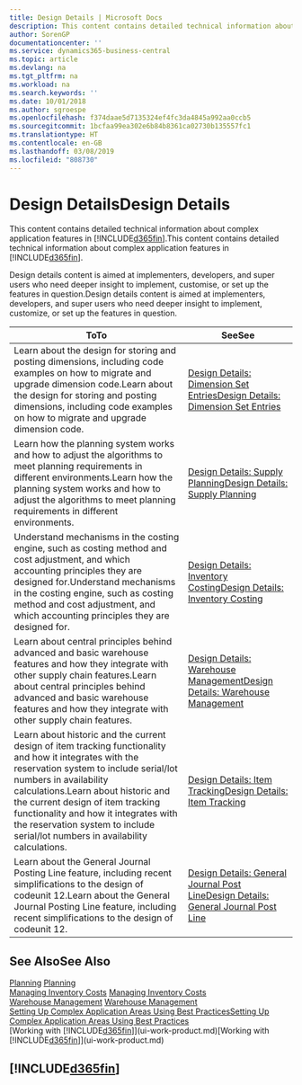 ```yaml
---
title: Design Details | Microsoft Docs
description: This content contains detailed technical information about complex application features in Business Central.
author: SorenGP
documentationcenter: ''
ms.service: dynamics365-business-central
ms.topic: article
ms.devlang: na
ms.tgt_pltfrm: na
ms.workload: na
ms.search.keywords: ''
ms.date: 10/01/2018
ms.author: sgroespe
ms.openlocfilehash: f374daae5d7135324ef4fc3da4845a992aa0ccb5
ms.sourcegitcommit: 1bcfaa99ea302e6b84b8361ca02730b135557fc1
ms.translationtype: HT
ms.contentlocale: en-GB
ms.lasthandoff: 03/08/2019
ms.locfileid: "808730"
---
```

# <a name="design-details"></a><span data-ttu-id="f8455-103">Design Details</span><span class="sxs-lookup"><span data-stu-id="f8455-103">Design Details</span></span>
<span data-ttu-id="f8455-104">This content contains detailed technical information about complex application features in [!INCLUDE[d365fin](includes/d365fin_md.md)].</span><span class="sxs-lookup"><span data-stu-id="f8455-104">This content contains detailed technical information about complex application features in [!INCLUDE[d365fin](includes/d365fin_md.md)].</span></span>  

 <span data-ttu-id="f8455-105">Design details content is aimed at implementers, developers, and super users who need deeper insight to implement, customise, or set up the features in question.</span><span class="sxs-lookup"><span data-stu-id="f8455-105">Design details content is aimed at implementers, developers, and super users who need deeper insight to implement, customize, or set up the features in question.</span></span>  

|<span data-ttu-id="f8455-106">**To**</span><span class="sxs-lookup"><span data-stu-id="f8455-106">**To**</span></span>|<span data-ttu-id="f8455-107">**See**</span><span class="sxs-lookup"><span data-stu-id="f8455-107">**See**</span></span>|  
|------------|-------------|  
|<span data-ttu-id="f8455-108">Learn about the design for storing and posting dimensions, including code examples on how to migrate and upgrade dimension code.</span><span class="sxs-lookup"><span data-stu-id="f8455-108">Learn about the design for storing and posting dimensions, including code examples on how to migrate and upgrade dimension code.</span></span>|[<span data-ttu-id="f8455-109">Design Details: Dimension Set Entries</span><span class="sxs-lookup"><span data-stu-id="f8455-109">Design Details: Dimension Set Entries</span></span>](design-details-dimension-set-entries.md)|  
|<span data-ttu-id="f8455-110">Learn how the planning system works and how to adjust the algorithms to meet planning requirements in different environments.</span><span class="sxs-lookup"><span data-stu-id="f8455-110">Learn how the planning system works and how to adjust the algorithms to meet planning requirements in different environments.</span></span>|[<span data-ttu-id="f8455-111">Design Details: Supply Planning</span><span class="sxs-lookup"><span data-stu-id="f8455-111">Design Details: Supply Planning</span></span>](design-details-supply-planning.md)|  
|<span data-ttu-id="f8455-112">Understand mechanisms in the costing engine, such as costing method and cost adjustment, and which accounting principles they are designed for.</span><span class="sxs-lookup"><span data-stu-id="f8455-112">Understand mechanisms in the costing engine, such as costing method and cost adjustment, and which accounting principles they are designed for.</span></span>|[<span data-ttu-id="f8455-113">Design Details: Inventory Costing</span><span class="sxs-lookup"><span data-stu-id="f8455-113">Design Details: Inventory Costing</span></span>](design-details-inventory-costing.md)|  
|<span data-ttu-id="f8455-114">Learn about central principles behind advanced and basic warehouse features and how they integrate with other supply chain features.</span><span class="sxs-lookup"><span data-stu-id="f8455-114">Learn about central principles behind advanced and basic warehouse features and how they integrate with other supply chain features.</span></span>|[<span data-ttu-id="f8455-115">Design Details: Warehouse Management</span><span class="sxs-lookup"><span data-stu-id="f8455-115">Design Details: Warehouse Management</span></span>](design-details-warehouse-management.md)|  
|<span data-ttu-id="f8455-116">Learn about historic and the current design of item tracking functionality and how it integrates with the reservation system to include serial/lot numbers in availability calculations.</span><span class="sxs-lookup"><span data-stu-id="f8455-116">Learn about historic and the current design of item tracking functionality and how it integrates with the reservation system to include serial/lot numbers in availability calculations.</span></span>|[<span data-ttu-id="f8455-117">Design Details: Item Tracking</span><span class="sxs-lookup"><span data-stu-id="f8455-117">Design Details: Item Tracking</span></span>](design-details-item-tracking.md)|  
|<span data-ttu-id="f8455-118">Learn about the General Journal Posting Line feature, including recent simplifications to the design of codeunit 12.</span><span class="sxs-lookup"><span data-stu-id="f8455-118">Learn about the General Journal Posting Line feature, including recent simplifications to the design of codeunit 12.</span></span>|[<span data-ttu-id="f8455-119">Design Details: General Journal Post Line</span><span class="sxs-lookup"><span data-stu-id="f8455-119">Design Details: General Journal Post Line</span></span>](design-details-general-journal-post-line.md)|  

## <a name="see-also"></a><span data-ttu-id="f8455-120">See Also</span><span class="sxs-lookup"><span data-stu-id="f8455-120">See Also</span></span>  
 <span data-ttu-id="f8455-121">[Planning](production-planning.md) </span><span class="sxs-lookup"><span data-stu-id="f8455-121">[Planning](production-planning.md) </span></span>  
 <span data-ttu-id="f8455-122">[Managing Inventory Costs](finance-manage-inventory-costs.md) </span><span class="sxs-lookup"><span data-stu-id="f8455-122">[Managing Inventory Costs](finance-manage-inventory-costs.md) </span></span>  
 <span data-ttu-id="f8455-123">[Warehouse Management](warehouse-manage-warehouse.md) </span><span class="sxs-lookup"><span data-stu-id="f8455-123">[Warehouse Management](warehouse-manage-warehouse.md) </span></span>  
 [<span data-ttu-id="f8455-124">Setting Up Complex Application Areas Using Best Practices</span><span class="sxs-lookup"><span data-stu-id="f8455-124">Setting Up Complex Application Areas Using Best Practices</span></span>](set-up-complex-application-areas-using-best-practices.md)  
 <span data-ttu-id="f8455-125">[Working with [!INCLUDE[d365fin](includes/d365fin_md.md)]](ui-work-product.md)</span><span class="sxs-lookup"><span data-stu-id="f8455-125">[Working with [!INCLUDE[d365fin](includes/d365fin_md.md)]](ui-work-product.md)</span></span>

 ## [!INCLUDE[d365fin](includes/free_trial_md.md)]  
  
